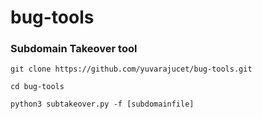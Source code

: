 # bug-tools
### Subdomain Takeover tool
``` git clone https://github.com/yuvarajucet/bug-tools.git ```

``` cd bug-tools ```

``` python3 subtakeover.py -f [subdomainfile] ```


